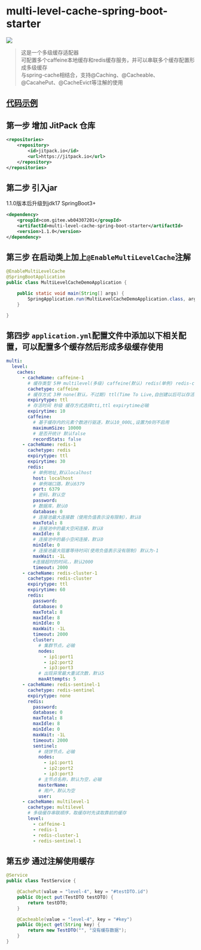 # multi-level-cache-spring-boot-starter

[![](https://jitpack.io/v/com.gitee.wb04307201/multi-level-cache-spring-boot-starter.svg)](https://jitpack.io/#com.gitee.wb04307201/multi-level-cache-spring-boot-starter)

> 这是一个多级缓存适配器  
> 可配置多个caffeine本地缓存和redis缓存服务，并可以串联多个缓存配置形成多级缓存  
> 与spring-cache相结合，支持@Caching、@Cacheable、@CacahePut、@CacheEvict等注解的使用

## [代码示例](https://gitee.com/wb04307201/multi-level-cache-demo)

## 第一步 增加 JitPack 仓库

```xml
<repositories>
    <repository>
        <id>jitpack.io</id>
        <url>https://jitpack.io</url>
    </repository>
</repositories>
```

## 第二步 引入jar
1.1.0版本后升级到jdk17 SpringBoot3+
```xml
<dependency>
    <groupId>com.gitee.wb04307201</groupId>
    <artifactId>multi-level-cache-spring-boot-starter</artifactId>
    <version>1.1.0</version>
</dependency>
```

## 第三步 在启动类上加上`@EnableMultiLevelCache`注解
```java
@EnableMultiLevelCache
@SpringBootApplication
public class MultiLevelCacheDemoApplication {

    public static void main(String[] args) {
        SpringApplication.run(MultiLevelCacheDemoApplication.class, args);
    }

}
```

## 第四步 `application.yml`配置文件中添加以下相关配置，可以配置多个缓存然后形成多级缓存使用
```yaml
multi:
  level:
    caches:
      - cacheName: caffeine-1
        # 缓存类型 5种 multilevel(多级) caffeine(默认) redis(单例) redis-cluster(集群) redis-sentinel(哨兵)
        cachetype: caffeine
        # 缓存方式 3种 none(默认，不过期) ttl(Time To Live,自创建以后可以存活的时间) tti(Time To Idle,自最后一次被使用以后可以存活的时间)
        expirytype: ttl
        # 存活时间 秒级 缓存方式选择tti,ttl expirytime必输
        expirytime: 10
        caffeine:
          # 基于缓存内的元素个数进行驱逐，默认10_000L,设置为0则不启用
          maximumSize: 10000
          # 是否开统计 默认false
          recordStats: false
      - cacheName: redis-1
        cachetype: redis
        expirytype: ttl
        expirytime: 30
        redis:
          # 单例地址,默认localhost
          host: localhost
          # 单例端口路，默认6379
          port: 6379
          # 密码，默认空
          password:
          # 数据库，默认0
          database: 0
          # 连接池最大连接数（使用负值表示没有限制），默认8
          maxTotal: 8
          # 连接池中的最大空闲连接，默认8
          maxIdle: 8
          # 连接池中的最小空闲连接，默认0
          minIdle: 0
          # 连接池最大阻塞等待时间(使用负值表示没有限制) 默认为-1
          maxWait: -1L
          #连接超时的时间，，默认2000
          timeout: 2000
      - cacheName: redis-cluster-1
        cachetype: redis-cluster
        expirytype: ttl
        expirytime: 60
        redis:
          password:
          database: 0
          maxTotal: 8
          maxIdle: 8
          minIdle: 0
          maxWait: -1L
          timeout: 2000
          cluster:
            # 集群节点，必输
            nodes:
              - ip1:port1
              - ip2:port2
              - ip3:port3
            # 出现异常最大重试次数，默认5
            maxAttempts: 5
      - cacheName: redis-sentinel-1
        cachetype: redis-sentinel
        expirytype: none
        redis:
          password:
          database: 0
          maxTotal: 8
          maxIdle: 8
          minIdle: 0
          maxWait: -1L
          timeout: 2000
          sentinel:
            # 烧饼节点，必输
            nodes:
              - ip1:port1
              - ip2:port2
              - ip3:port3
            # 主节点名称，默认为空，必输
            masterName:
            # 用户，默认为空
            user:
      - cacheName: multilevel-1
        cachetype: multilevel
        # 多级缓存串联顺序，取缓存时先读取靠前的缓存
        level:
          - caffeine-1
          - redis-1
          - redis-cluster-1
          - redis-sentinel-1
```

## 第五步 通过注解使用缓存
```java
@Service
public class TestService {

    @CachePut(value = "level-4", key = "#testDTO.id")
    public Object put(TestDTO testDTO) {
        return testDTO;
    }

    @Cacheable(value = "level-4", key = "#key")
    public Object get(String key) {
        return new TestDTO("", "没有缓存数据");
    }
}
```